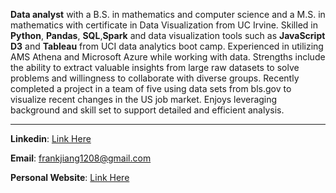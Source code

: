 **Data analyst** with a B.S. in mathematics and computer science and a M.S. in mathematics with certificate in Data Visualization from UC Irvine. Skilled in **Python**, **Pandas**, **SQL**,**Spark** and data visualization tools such as **JavaScript D3** and **Tableau** from UCI data analytics boot camp. Experienced in utilizing AMS Athena and Microsoft Azure while working with data. Strengths include the ability to extract valuable insights from large raw datasets to solve problems and willingness to collaborate with diverse groups. Recently completed a project in a team of five using data sets from bls.gov to visualize recent changes in the US job market. Enjoys leveraging background and skill set to support detailed and efficient analysis.

-----------------------------------------------------------------------------------------------------------------------------------------------------------------------------------
**Linkedin**: [Link Here](https://www.linkedin.com/in/shan-jiang-3a221313a)

**Email**: frankjiang1208@gmail.com

**Personal Website**: [Link Here](https://vuestoragepersonal.z22.web.core.windows.net/)        
